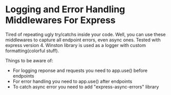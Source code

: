 # Logging and Error Handling Middlewares For Express

Tired of repeating ugly try/catchs inside your code. Well, you can use these middlewares to capture all endpoint errors, even async ones. Tested with express version 4. Winston library is used as a logger with custom formatting(colorful stuff).

Things to be aware of:

- For logging reponse and requests you need to app.use() before endpoints
- For error handling you need to app.use() after endpoints
- To catch async error you need to add "express-async-errors" library

